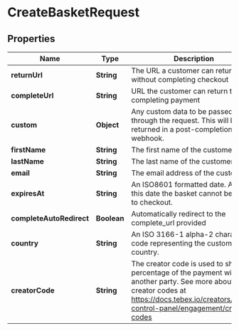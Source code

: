 

# CreateBasketRequest


## Properties

| Name | Type | Description | Notes |
|------------ | ------------- | ------------- | -------------|
|**returnUrl** | **String** | The URL a customer can return to without completing checkout |  [optional] |
|**completeUrl** | **String** | URL the customer can return to after completing payment |  [optional] |
|**custom** | **Object** | Any custom data to be passed through the request. This will be returned in a post-completion webhook. |  [optional] |
|**firstName** | **String** | The first name of the customer |  [optional] |
|**lastName** | **String** | The last name of the customer |  [optional] |
|**email** | **String** | The email address of the customer |  [optional] |
|**expiresAt** | **String** | An ISO8601 formatted date. After this date the basket cannot be used to checkout. |  [optional] |
|**completeAutoRedirect** | **Boolean** | Automatically redirect to the complete_url provided |  [optional] |
|**country** | **String** | An ISO 3166-1 alpha-2 character code representing the customer&#39;s country. |  [optional] |
|**creatorCode** | **String** | The creator code is used to share a percentage of the payment with another party. See more about creator codes at https://docs.tebex.io/creators/tebex-control-panel/engagement/creator-codes |  [optional] |



